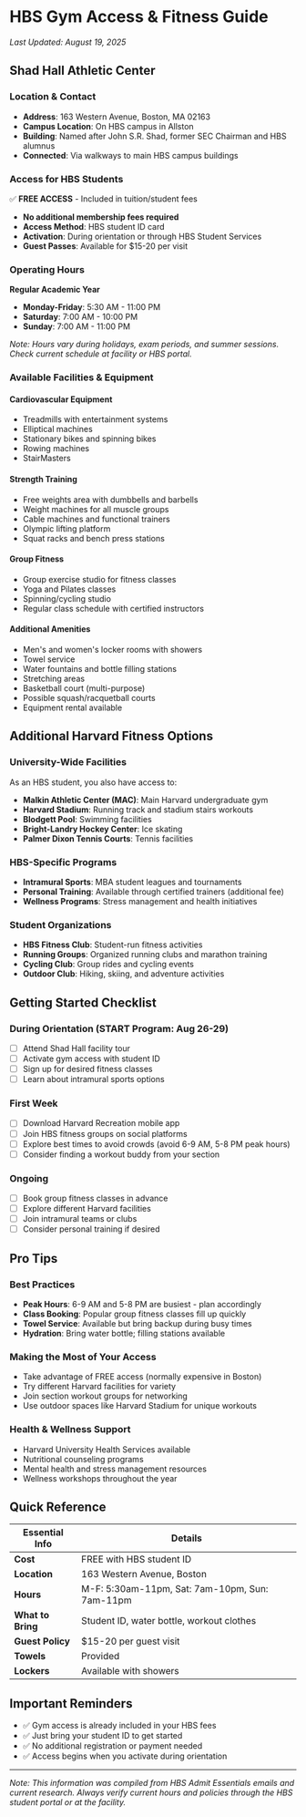 # HBS Gym Access & Fitness Guide

*Last Updated: August 19, 2025*

## Shad Hall Athletic Center

### Location & Contact
- **Address**: 163 Western Avenue, Boston, MA 02163
- **Campus Location**: On HBS campus in Allston
- **Building**: Named after John S.R. Shad, former SEC Chairman and HBS alumnus
- **Connected**: Via walkways to main HBS campus buildings

### Access for HBS Students
✅ **FREE ACCESS** - Included in tuition/student fees
- **No additional membership fees required**
- **Access Method**: HBS student ID card
- **Activation**: During orientation or through HBS Student Services
- **Guest Passes**: Available for $15-20 per visit

### Operating Hours
**Regular Academic Year**
- **Monday-Friday**: 5:30 AM - 11:00 PM
- **Saturday**: 7:00 AM - 10:00 PM
- **Sunday**: 7:00 AM - 11:00 PM

*Note: Hours vary during holidays, exam periods, and summer sessions. Check current schedule at facility or HBS portal.*

### Available Facilities & Equipment

#### Cardiovascular Equipment
- Treadmills with entertainment systems
- Elliptical machines
- Stationary bikes and spinning bikes
- Rowing machines
- StairMasters

#### Strength Training
- Free weights area with dumbbells and barbells
- Weight machines for all muscle groups
- Cable machines and functional trainers
- Olympic lifting platform
- Squat racks and bench press stations

#### Group Fitness
- Group exercise studio for fitness classes
- Yoga and Pilates classes
- Spinning/cycling studio
- Regular class schedule with certified instructors

#### Additional Amenities
- Men's and women's locker rooms with showers
- Towel service
- Water fountains and bottle filling stations
- Stretching areas
- Basketball court (multi-purpose)
- Possible squash/racquetball courts
- Equipment rental available

## Additional Harvard Fitness Options

### University-Wide Facilities
As an HBS student, you also have access to:

- **Malkin Athletic Center (MAC)**: Main Harvard undergraduate gym
- **Harvard Stadium**: Running track and stadium stairs workouts
- **Blodgett Pool**: Swimming facilities
- **Bright-Landry Hockey Center**: Ice skating
- **Palmer Dixon Tennis Courts**: Tennis facilities

### HBS-Specific Programs
- **Intramural Sports**: MBA student leagues and tournaments
- **Personal Training**: Available through certified trainers (additional fee)
- **Wellness Programs**: Stress management and health initiatives

### Student Organizations
- **HBS Fitness Club**: Student-run fitness activities
- **Running Groups**: Organized running clubs and marathon training
- **Cycling Club**: Group rides and cycling events
- **Outdoor Club**: Hiking, skiing, and adventure activities

## Getting Started Checklist

### During Orientation (START Program: Aug 26-29)
- [ ] Attend Shad Hall facility tour
- [ ] Activate gym access with student ID
- [ ] Sign up for desired fitness classes
- [ ] Learn about intramural sports options

### First Week
- [ ] Download Harvard Recreation mobile app
- [ ] Join HBS fitness groups on social platforms
- [ ] Explore best times to avoid crowds (avoid 6-9 AM, 5-8 PM peak hours)
- [ ] Consider finding a workout buddy from your section

### Ongoing
- [ ] Book group fitness classes in advance
- [ ] Explore different Harvard facilities
- [ ] Join intramural teams or clubs
- [ ] Consider personal training if desired

## Pro Tips

### Best Practices
- **Peak Hours**: 6-9 AM and 5-8 PM are busiest - plan accordingly
- **Class Booking**: Popular group fitness classes fill up quickly
- **Towel Service**: Available but bring backup during busy times
- **Hydration**: Bring water bottle; filling stations available

### Making the Most of Your Access
- Take advantage of FREE access (normally expensive in Boston)
- Try different Harvard facilities for variety
- Join section workout groups for networking
- Use outdoor spaces like Harvard Stadium for unique workouts

### Health & Wellness Support
- Harvard University Health Services available
- Nutritional counseling programs
- Mental health and stress management resources
- Wellness workshops throughout the year

## Quick Reference

| **Essential Info** | **Details** |
|-------------------|------------|
| **Cost** | FREE with HBS student ID |
| **Location** | 163 Western Avenue, Boston |
| **Hours** | M-F: 5:30am-11pm, Sat: 7am-10pm, Sun: 7am-11pm |
| **What to Bring** | Student ID, water bottle, workout clothes |
| **Guest Policy** | $15-20 per guest visit |
| **Towels** | Provided |
| **Lockers** | Available with showers |

## Important Reminders

- ✅ Gym access is already included in your HBS fees
- ✅ Just bring your student ID to get started
- ✅ No additional registration or payment needed
- ✅ Access begins when you activate during orientation

---

*Note: This information was compiled from HBS Admit Essentials emails and current research. Always verify current hours and policies through the HBS student portal or at the facility.*